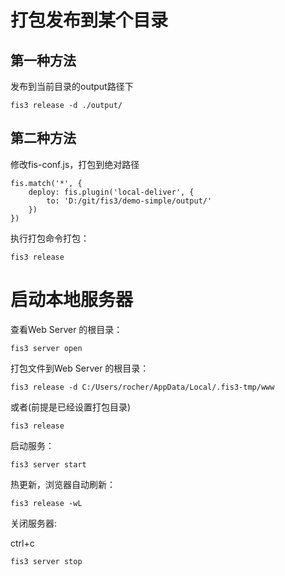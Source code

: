 # 打包发布到某个目录

## 第一种方法

发布到当前目录的output路径下

```
fis3 release -d ./output/

```
## 第二种方法 

修改fis-conf.js，打包到绝对路径

```
fis.match('*', {
    deploy: fis.plugin('local-deliver', {
        to: 'D:/git/fis3/demo-simple/output/'
    })
})
```

执行打包命令打包：

```
fis3 release
```

# 启动本地服务器

查看Web Server 的根目录：

```
fis3 server open
```

打包文件到Web Server 的根目录：

```
fis3 release -d C:/Users/rocher/AppData/Local/.fis3-tmp/www
```

或者(前提是已经设置打包目录)
```
fis3 release
```

启动服务：

```
fis3 server start
```

热更新，浏览器自动刷新：
```
fis3 release -wL
```

关闭服务器: 

ctrl+c

```
fis3 server stop
```

